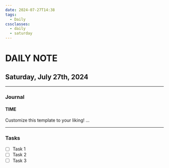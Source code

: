 ```yaml
---
date: 2024-07-27T14:38
tags:
  - Daily
cssclasses:
  - daily
  - saturday
---
```

# DAILY NOTE
## Saturday, July 27th, 2024
***
### Journal
#### TIME
Customize this template to your liking!
...
***
### Tasks
- [ ] Task 1
- [ ] Task 2
- [ ] Task 3